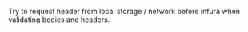 Try to request header from local storage / network before infura when validating bodies and headers.
